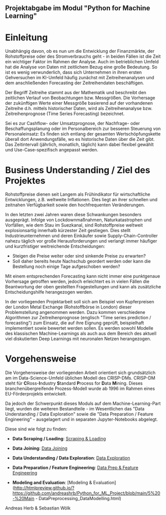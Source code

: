 ## Projektabgabe im Modul "Python for Machine Learning"

# Einleitung

Unabhängig davon, ob es nun um die Entwicklung der Finanzmärkte, der Rohstoffpreise oder des Stromverbrauchs geht - in beiden Fällen ist die Zeit ein wichtiger Faktor im Rahmen der Analyse. Auch im betrieblichen Umfeld hat die Analyse von Daten mit zeitlichem Bezug eine große Bedeutung. So ist es wenig verwunderlich, dass sich Unternehmen in ihren ersten Gehversuchen im KI-Umfeld häufig zunächst mit Zeitreihenanalysen und dem anschließenden Forecasting der Zeitreihendaten beschäftigen.

Der Begriff Zeitreihe stammt aus der Mathematik und beschreibt den zeitlichen Verlauf von Beobachtungen bzw. Messgrößen. Die Vorhersage der zukünftigen Werte einer Messgröße basierend auf der vorhandenen Zeitreihe d.h. mittels historischer Daten, wird als Zeitreihenanalyse bzw. Zeitreihenprognose (Time Series Forecasting) bezeichnet.

Sei es zur Cashflow- oder Umsatzprognose, der Nachfrage- oder Beschaffungsplanung oder im Personalbereich zur besseren Steuerung von Personaleinsatz: Es finden sich entlang der gesamten Wertschöpfungskette überall dort Anwendungsfälle, wo es historische Daten über die Zeit gibt. Das Zeitintervall (jährlich, monatlich, täglich) kann dabei flexibel gewählt und Use-Case-spezifisch angepasst werden.


# Business Understanding / Ziel des Projektes

Rohstoffpreise dienen seit Langem als Frühindikator für wirtschaftliche Entwicklungen, z.B. weltweite Inflationen. Dies liegt an ihrer schnellen und zeitnahen Verfügbarkeit sowie den hochfrequenten Veränderungen. 

In den letzten zwei Jahren waren diese Schwankungen besonders ausgeprägt. Infolge von Lockdownmaßnahmen, Naturkatastrophen und Vorfällen, wie dem Stau im Suezkanal, sind Rohstoffpreise weltweit explosionsartig innerhalb kürzester Zeit gestiegen. Dies stellt Industrieunternehmen und deren Einkäufer sowie Supply-Chain-Controller nahezu täglich vor große Herausforderungen und verlangt immer häufiger und kurzfristiger weitreichende Entscheidungen: <br>
- Steigen die Preise weiter oder sind sinkende Preise zu erwarten? 
- Soll daher bereits heute Nachschub geordert werden oder kann die Bestellung noch einige Tage aufgeschoben werden?

Mit einem entsprechenden Forecasting kann nicht immer eine punktgenaue Vorhersage getroffen werden, jedoch erleichtert es in vielen Fällen die Beantwortung der oben gestellten Fragestellungen und kann als zusätzliche Entscheidungshilfe herangezogen werden.

In der vorliegenden Projektarbeit soll sich am Beispiel von Kupferpreisen der London Metal Exchange (Rohstoffbörse in London) dieser Problemstellung angenommen werden. Dazu kommen verschiedene Algorithmen zur Zeitreihenprognose (englisch "Time series prediction / forecasting") zum Einsatz, die auf ihre Eignung geprüft, beispielhaft implementiert sowie bewertet werden sollen. Es werden sowohl Modelle des klassischen Machine-Learnings als auch aus dem Bereich des aktuell viel diskutierten Deep Learnings mit neuronalen Netzen herangezogen.

# Vorgehensweise

Die Vorgehensweise der vorliegenden Arbeit orientiert sich grundsätzlich am im Data-Science-Umfeld üblichen Modell des CRISP-DMs. CRISP-DM steht für **C**Ross-**I**ndustry **S**tandard **P**rocess for **D**ata **M**ining. Dieses branchenübergreifende Prozess-Modell wurde ab 1996 im Rahmen eines EU-Förderprojekts entwickelt.

Da jedoch der Schwerpunkt dieses Moduls auf dem Machine-Learning-Part liegt, wurden die weiteren Bestandteile - im Wesentlichen das "Data Understanding / Data Exploration" sowie die "Data Preparation / Feature Engineering" - ausgelagert und in separaten Jupyter-Notebooks abgelegt.

Diese sind wie folgt zu finden:

- **Data Scraping / Loading**: [Scraping & Loading](http://htmlpreview.github.io/?https://github.com/andreashrb/Python_for_ML_Project/blob/main/interim_results/1%20-%20Scrapping_Loading_Copper_Economic_Data.html)

- **Data Joining**: [Data Joining](http://htmlpreview.github.io/?https://github.com/andreashrb/Python_for_ML_Project/blob/main/interim_results/2%20-%20Joining_Copper-EconomicData.html)

- **Data Understanding / Data Exploration**: [Data Exploration](http://htmlpreview.github.io/?https://github.com/andreashrb/Python_for_ML_Project/blob/main/interim_results/3%20-%20Data%20Exploration_CopperPrice_CopperStock.html)

- **Data Preparation / Feature Engineering**: [Data Prep & Feature Engineering](http://htmlpreview.github.io/?https://github.com/andreashrb/Python_for_ML_Project/blob/main/interim_results/4%20-%20DataPreparation_FeatureEngineering.html)

- **Modeling and Evaluation**: [Modeling & Evaluation](http://htmlpreview.github.io/?https://github.com/andreashrb/Python_for_ML_Project/blob/main/5%20-%20Main - DataPreprocessing_DataModelling.html)



Andreas Herb & Sebastian Wölk
